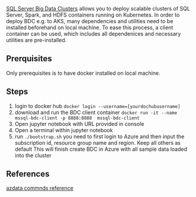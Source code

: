 [SQL Server Big Data Clusters](https://docs.microsoft.com/en-us/sql/big-data-cluster/big-data-cluster-overview?view=sql-server-ver15) allows you to deploy scalable clusters of SQL Server, Spark, and HDFS containers running on Kubernetes. In order to deploy BDC e.g. to AKS, many dependencies and utilities need to be installed beforehand on local machine. To ease this process, a client container can be used, which includes all dependenices and necessary utilities are pre-installed.


## Prerquisites

Only prerequisites is to have docker installed on local machine. 

## Steps

1. login to docker hub `docker login --username=[yourdochubusername]`
2. download and run the BDC client container `docker run -it --name mssql-bdc-client -p 8888:8888  mssql-bdc-client`
3. Open jupyter notebook with URL provided in console
4. Open a terminal within jupyter notebook
5. run `./bootstrap.sh` 
you need to first login to Azure and then input the subscription id, resource group name and region. Keep all others as default
This will finish create BDC in Azure with all sample data loaded into the cluster

## References

[azdata commnds reference](https://docs.microsoft.com/en-us/sql/big-data-cluster/reference-azdata-bdc?view=sql-server-ver15)

